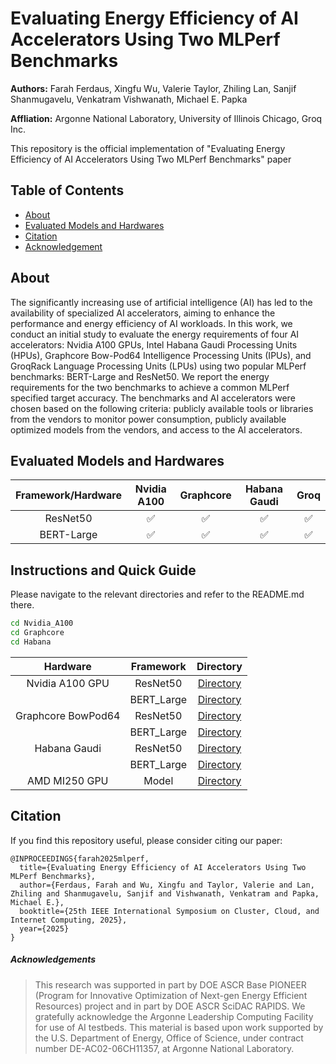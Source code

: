 # Evaluating Energy Efficiency of AI Accelerators Using Two MLPerf Benchmarks

**Authors:** Farah Ferdaus, Xingfu Wu, Valerie Taylor, Zhiling Lan, Sanjif Shanmugavelu, Venkatram Vishwanath, Michael E. Papka

**Affliation:** Argonne National Laboratory, University of Illinois Chicago, Groq Inc.  

This repository is the official implementation of "Evaluating Energy Efficiency of AI Accelerators Using Two MLPerf Benchmarks" paper

## Table of Contents

- [About](#about)
- [Evaluated Models and Hardwares](#evaluated-models-and-hardwares)
- [Citation](#citation)
- [Acknowledgement](#acknowledgements)

## About
The significantly increasing use of artificial intelligence (AI) has led to the availability of specialized AI accelerators, aiming to enhance the performance and energy efficiency of AI workloads. In this work, we conduct an initial study to evaluate the energy requirements of four AI accelerators: Nvidia A100 GPUs, Intel Habana Gaudi Processing Units (HPUs), Graphcore Bow-Pod64 Intelligence Processing Units (IPUs), and GroqRack Language Processing Units (LPUs) using two popular MLPerf benchmarks: BERT-Large and ResNet50. We report the energy requirements for the two benchmarks to achieve a common MLPerf specified target accuracy. The benchmarks and AI accelerators were chosen based on the following criteria: publicly available tools or libraries from the vendors to monitor power consumption, publicly available optimized models from the vendors, and access to the AI accelerators. 

## Evaluated Models and Hardwares

| Framework/Hardware | Nvidia A100   | Graphcore      |  Habana Gaudi |  Groq         |
| :-------------:    | :-----------: | :------------: | :-----------: | :-----------: |
| ResNet50           | ✅           |  ✅            |  ✅          |  ✅           |
| BERT-Large         | ✅           |  ✅            |  ✅          |  ✅           |

## Instructions and Quick Guide 

Please navigate to the relevant directories and refer to the README.md there. 

```sh
cd Nvidia_A100
cd Graphcore
cd Habana
```


| Hardware            | Framework      | Directory         |
| :--------------:    | :------------: | :-------:         |
| Nvidia A100 GPU     | ResNet50       | [Directory](Nvidia_A100/ResNet50/)         | 
|                     | BERT_Large     | [Directory](Nvidia_A100/Bert_Large/)       |
| Graphcore BowPod64  | ResNet50       | [Directory](Graphcore/ResNet50/)           |
|                     | BERT_Large     | [Directory](Graphcore/Bert_Large/)         |
| Habana Gaudi        | ResNet50       | [Directory](Habana/ResNet50/)              | 
|                     | BERT_Large     | [Directory](Habana/Bert_Large/)            |
| AMD MI250 GPU       | Model          | [Directory](AMD_MI250/)                    |

## Citation
If you find this repository useful, please consider citing our paper:

```
@INPROCEEDINGS{farah2025mlperf,
  title={Evaluating Energy Efficiency of AI Accelerators Using Two MLPerf Benchmarks},
  author={Ferdaus, Farah and Wu, Xingfu and Taylor, Valerie and Lan, Zhiling and Shanmugavelu, Sanjif and Vishwanath, Venkatram and Papka, Michael E.},
  booktitle={25th IEEE International Symposium on Cluster, Cloud, and Internet Computing, 2025},
  year={2025}
}
```


##### Acknowledgements
> This research was supported in part by DOE ASCR Base PIONEER (Program for Innovative Optimization of Next-gen Energy Efficient Resources) project and in part by DOE ASCR SciDAC RAPIDS. We gratefully acknowledge the Argonne Leadership Computing Facility for use of AI testbeds. This material is based upon work supported by the U.S. Department of Energy, Office of Science, under contract number DE-AC02-06CH11357, at Argonne National Laboratory.
